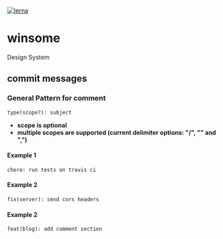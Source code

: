 [![lerna](https://img.shields.io/badge/maintained%20with-lerna-cc00ff.svg)](https://lerna.js.org/)


# winsome
Design System

## commit messages

### General Pattern for comment
```text
type(scope?): subject
```

* **scope is optional**
* **multiple scopes are supported (current delimiter options: "/", "\" and ",")**

#### Example 1

```text
chore: run tests on travis ci
```

#### Example 2

```text
fix(server): send cors headers
```

#### Example 2

```text
feat(blog): add comment section
```